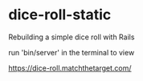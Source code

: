 # dice-roll-static
Rebuilding a simple dice roll with Rails

run 'bin/server' in the terminal to view

https://dice-roll.matchthetarget.com/
